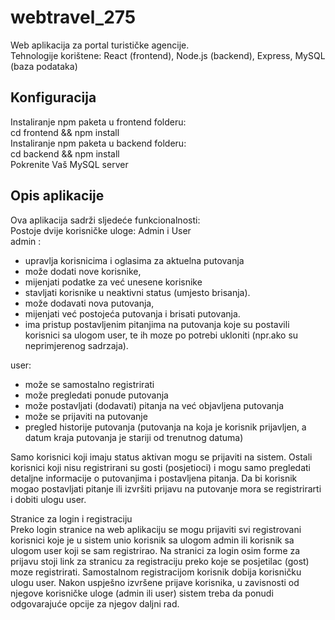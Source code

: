# webtravel_275 
Web aplikacija za portal turističke agencije.<br/>
Tehnologije korištene: React (frontend), Node.js (backend), Express, MySQL (baza podataka) <br />
## Konfiguracija 
Instaliranje npm paketa u frontend folderu: <br />
cd frontend && npm install<br />
Instaliranje npm paketa u backend folderu: <br />
cd backend && npm install<br />
Pokrenite Vaš MySQL server 
## Opis aplikacije 
Ova aplikacija sadrži sljedeće funkcionalnosti:<br />
Postoje dvije korisničke uloge: Admin i User<br />
admin : 
- upravlja korisnicima i oglasima za aktuelna putovanja
- može dodati nove korisnike,
- mijenjati podatke za već unesene korisnike
- stavljati korisnike u neaktivni status (umjesto brisanja).
- može dodavati nova putovanja,
- mijenjati već postojeća putovanja i brisati putovanja.
- ima pristup postavljenim pitanjima na putovanja koje su postavili korisnici
sa ulogom user, te ih moze po potrebi ukloniti (npr.ako su neprimjerenog
sadrzaja).
<!-- -->
user:
- može se samostalno registrirati
- može pregledati ponude putovanja
- može postavljati (dodavati) pitanja na već objavljena putovanja
- može se prijaviti na putovanje
- pregled historije putovanja (putovanja na koja je korisnik prijavljen, a
datum kraja putovanja je stariji od trenutnog datuma)
<!-- -->
Samo korisnici koji imaju status aktivan mogu se prijaviti na sistem.
Ostali korisnici koji nisu registrirani su gosti (posjetioci) i mogu samo pregledati
detaljne informacije o putovanjima i postavljena pitanja. Da bi korisnik mogao
postavljati pitanje ili izvršiti prijavu na putovanje mora se registrirarti i dobiti ulogu
user.
<!-- -->
Stranice za login i registraciju<br />
Preko login stranice na web aplikaciju se mogu prijaviti svi registrovani korisnici
koje je u sistem unio korisnik sa ulogom admin ili korisnik sa ulogom user koji se
sam registrirao. Na stranici za login osim forme za prijavu stoji link za
stranicu za registraciju preko koje se posjetilac (gost) moze registrirati.
Samostalnom registracijom korisnik dobija korisničku ulogu user.
Nakon uspješno izvršene prijave korisnika, u zavisnosti od njegove korisničke
uloge (admin ili user) sistem treba da ponudi odgovarajuće opcije za njegov daljni
rad.
<!-- -->


